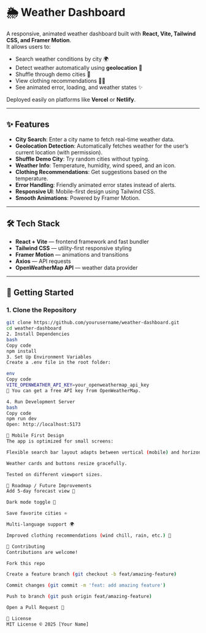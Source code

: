 # 🌦 Weather Dashboard

A responsive, animated weather dashboard built with **React, Vite, Tailwind CSS, and Framer Motion**.  
It allows users to:

- Search weather conditions by city 🌍
- Detect weather automatically using **geolocation** 📍
- Shuffle through demo cities 🎲
- View clothing recommendations 👕🧥
- See animated error, loading, and weather states ✨

Deployed easily on platforms like **Vercel** or **Netlify**.

---

## ✨ Features

- **City Search**: Enter a city name to fetch real-time weather data.
- **Geolocation Detection**: Automatically fetches weather for the user’s current location (with permission).
- **Shuffle Demo City**: Try random cities without typing.
- **Weather Info**: Temperature, humidity, wind speed, and an icon.
- **Clothing Recommendations**: Get suggestions based on the temperature.
- **Error Handling**: Friendly animated error states instead of alerts.
- **Responsive UI**: Mobile-first design using Tailwind CSS.
- **Smooth Animations**: Powered by Framer Motion.

---

## 🛠 Tech Stack

- **React + Vite** — frontend framework and fast bundler
- **Tailwind CSS** — utility-first responsive styling
- **Framer Motion** — animations and transitions
- **Axios** — API requests
- **OpenWeatherMap API** — weather data provider

---

## 🚀 Getting Started

### 1. Clone the Repository
```bash
git clone https://github.com/yourusername/weather-dashboard.git
cd weather-dashboard
2. Install Dependencies
bash
Copy code
npm install
3. Set Up Environment Variables
Create a .env file in the root folder:

env
Copy code
VITE_OPENWEATHER_API_KEY=your_openweathermap_api_key
🔑 You can get a free API key from OpenWeatherMap.

4. Run Development Server
bash
Copy code
npm run dev
Open: http://localhost:5173

📱 Mobile First Design
The app is optimized for small screens:

Flexible search bar layout adapts between vertical (mobile) and horizontal (desktop).

Weather cards and buttons resize gracefully.

Tested on different viewport sizes.

🎯 Roadmap / Future Improvements
Add 5-day forecast view 📅

Dark mode toggle 🌙

Save favorite cities ⭐

Multi-language support 🌍

Improved clothing recommendations (wind chill, rain, etc.) 🧣

🤝 Contributing
Contributions are welcome!

Fork this repo

Create a feature branch (git checkout -b feat/amazing-feature)

Commit changes (git commit -m 'feat: add amazing feature')

Push to branch (git push origin feat/amazing-feature)

Open a Pull Request 🎉

📜 License
MIT License © 2025 [Your Name]